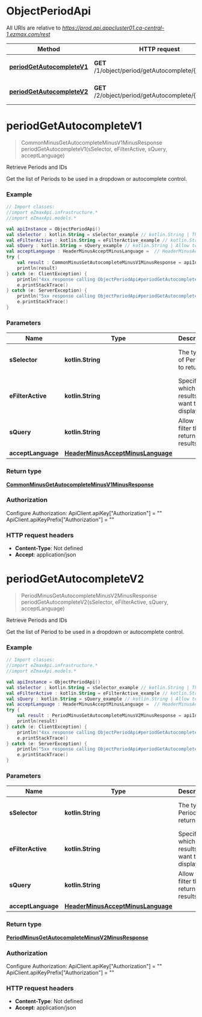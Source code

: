 # ObjectPeriodApi

All URIs are relative to *https://prod.api.appcluster01.ca-central-1.ezmax.com/rest*

Method | HTTP request | Description
------------- | ------------- | -------------
[**periodGetAutocompleteV1**](ObjectPeriodApi.md#periodGetAutocompleteV1) | **GET** /1/object/period/getAutocomplete/{sSelector} | Retrieve Periods and IDs
[**periodGetAutocompleteV2**](ObjectPeriodApi.md#periodGetAutocompleteV2) | **GET** /2/object/period/getAutocomplete/{sSelector} | Retrieve Periods and IDs


<a name="periodGetAutocompleteV1"></a>
# **periodGetAutocompleteV1**
> CommonMinusGetAutocompleteMinusV1MinusResponse periodGetAutocompleteV1(sSelector, eFilterActive, sQuery, acceptLanguage)

Retrieve Periods and IDs

Get the list of Periods to be used in a dropdown or autocomplete control.

### Example
```kotlin
// Import classes:
//import eZmaxApi.infrastructure.*
//import eZmaxApi.models.*

val apiInstance = ObjectPeriodApi()
val sSelector : kotlin.String = sSelector_example // kotlin.String | The types of Periods to return
val eFilterActive : kotlin.String = eFilterActive_example // kotlin.String | Specify which results we want to display.
val sQuery : kotlin.String = sQuery_example // kotlin.String | Allow to filter the returned results
val acceptLanguage : HeaderMinusAcceptMinusLanguage =  // HeaderMinusAcceptMinusLanguage | 
try {
    val result : CommonMinusGetAutocompleteMinusV1MinusResponse = apiInstance.periodGetAutocompleteV1(sSelector, eFilterActive, sQuery, acceptLanguage)
    println(result)
} catch (e: ClientException) {
    println("4xx response calling ObjectPeriodApi#periodGetAutocompleteV1")
    e.printStackTrace()
} catch (e: ServerException) {
    println("5xx response calling ObjectPeriodApi#periodGetAutocompleteV1")
    e.printStackTrace()
}
```

### Parameters

Name | Type | Description  | Notes
------------- | ------------- | ------------- | -------------
 **sSelector** | **kotlin.String**| The types of Periods to return | [enum: ActiveNormal, ActiveNormalAndEndOfYear, AllNormal, AllNormalAndEndOfYear]
 **eFilterActive** | **kotlin.String**| Specify which results we want to display. | [optional] [default to Active] [enum: All, Active, Inactive]
 **sQuery** | **kotlin.String**| Allow to filter the returned results | [optional]
 **acceptLanguage** | [**HeaderMinusAcceptMinusLanguage**](.md)|  | [optional] [enum: *, en, fr]

### Return type

[**CommonMinusGetAutocompleteMinusV1MinusResponse**](CommonMinusGetAutocompleteMinusV1MinusResponse.md)

### Authorization


Configure Authorization:
    ApiClient.apiKey["Authorization"] = ""
    ApiClient.apiKeyPrefix["Authorization"] = ""

### HTTP request headers

 - **Content-Type**: Not defined
 - **Accept**: application/json

<a name="periodGetAutocompleteV2"></a>
# **periodGetAutocompleteV2**
> PeriodMinusGetAutocompleteMinusV2MinusResponse periodGetAutocompleteV2(sSelector, eFilterActive, sQuery, acceptLanguage)

Retrieve Periods and IDs

Get the list of Period to be used in a dropdown or autocomplete control.

### Example
```kotlin
// Import classes:
//import eZmaxApi.infrastructure.*
//import eZmaxApi.models.*

val apiInstance = ObjectPeriodApi()
val sSelector : kotlin.String = sSelector_example // kotlin.String | The type of Periods to return
val eFilterActive : kotlin.String = eFilterActive_example // kotlin.String | Specify which results we want to display.
val sQuery : kotlin.String = sQuery_example // kotlin.String | Allow to filter the returned results
val acceptLanguage : HeaderMinusAcceptMinusLanguage =  // HeaderMinusAcceptMinusLanguage | 
try {
    val result : PeriodMinusGetAutocompleteMinusV2MinusResponse = apiInstance.periodGetAutocompleteV2(sSelector, eFilterActive, sQuery, acceptLanguage)
    println(result)
} catch (e: ClientException) {
    println("4xx response calling ObjectPeriodApi#periodGetAutocompleteV2")
    e.printStackTrace()
} catch (e: ServerException) {
    println("5xx response calling ObjectPeriodApi#periodGetAutocompleteV2")
    e.printStackTrace()
}
```

### Parameters

Name | Type | Description  | Notes
------------- | ------------- | ------------- | -------------
 **sSelector** | **kotlin.String**| The type of Periods to return | [enum: ActiveNormal, ActiveNormalAndEndOfYear, AllNormal, AllNormalAndEndOfYear]
 **eFilterActive** | **kotlin.String**| Specify which results we want to display. | [optional] [default to Active] [enum: All, Active, Inactive]
 **sQuery** | **kotlin.String**| Allow to filter the returned results | [optional]
 **acceptLanguage** | [**HeaderMinusAcceptMinusLanguage**](.md)|  | [optional] [enum: *, en, fr]

### Return type

[**PeriodMinusGetAutocompleteMinusV2MinusResponse**](PeriodMinusGetAutocompleteMinusV2MinusResponse.md)

### Authorization


Configure Authorization:
    ApiClient.apiKey["Authorization"] = ""
    ApiClient.apiKeyPrefix["Authorization"] = ""

### HTTP request headers

 - **Content-Type**: Not defined
 - **Accept**: application/json

